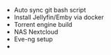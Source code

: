 - Auto sync git bash script
- Install Jellyfin/Emby via docker
- Torrent engine build
- NAS Nextcloud
- Eve-ng setup
- 